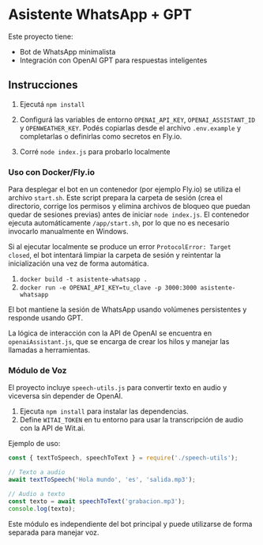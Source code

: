 # Asistente WhatsApp + GPT

Este proyecto tiene:
- Bot de WhatsApp minimalista
- Integración con OpenAI GPT para respuestas inteligentes

## Instrucciones

1. Ejecutá `npm install`

2. Configurá las variables de entorno `OPENAI_API_KEY`, `OPENAI_ASSISTANT_ID` y `OPENWEATHER_KEY`. Podés copiarlas desde el archivo `.env.example` y completarlas o definirlas como secretos en Fly.io.

3. Corré `node index.js` para probarlo localmente

### Uso con Docker/Fly.io

Para desplegar el bot en un contenedor (por ejemplo Fly.io) se utiliza el archivo `start.sh`. Este script prepara la carpeta de sesión (crea el directorio, corrige los permisos y elimina archivos de bloqueo que puedan quedar de sesiones previas) antes de iniciar `node index.js`. El contenedor ejecuta automáticamente `/app/start.sh`, por lo que no es necesario invocarlo manualmente en Windows.


Si al ejecutar localmente se produce un error `ProtocolError: Target closed`, el bot intentará limpiar la carpeta de sesión y reintentar la inicialización una vez de forma automática.

1. `docker build -t asistente-whatsapp .`
2. `docker run -e OPENAI_API_KEY=tu_clave -p 3000:3000 asistente-whatsapp`

El bot mantiene la sesión de WhatsApp usando volúmenes persistentes y responde usando GPT.

La lógica de interacción con la API de OpenAI se encuentra en `openaiAssistant.js`,
que se encarga de crear los hilos y manejar las llamadas a herramientas.

### Módulo de Voz

El proyecto incluye `speech-utils.js` para convertir texto en audio y viceversa sin depender de OpenAI.

1. Ejecuta `npm install` para instalar las dependencias.
2. Define `WITAI_TOKEN` en tu entorno para usar la transcripción de audio con la API de Wit.ai.

Ejemplo de uso:

```javascript
const { textToSpeech, speechToText } = require('./speech-utils');

// Texto a audio
await textToSpeech('Hola mundo', 'es', 'salida.mp3');

// Audio a texto
const texto = await speechToText('grabacion.mp3');
console.log(texto);
```

Este módulo es independiente del bot principal y puede utilizarse de forma separada para manejar voz.
